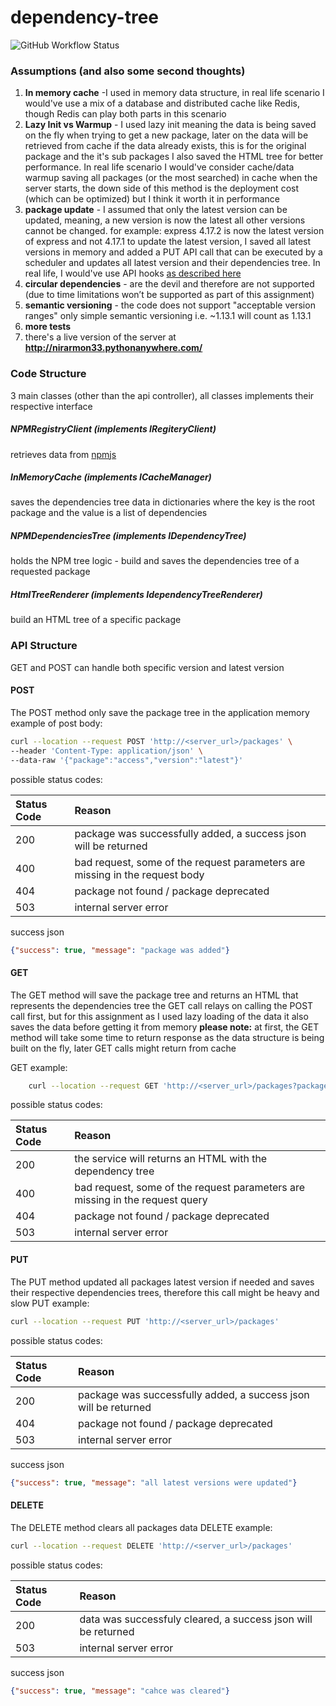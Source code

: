 # dependency-tree
<img alt="GitHub Workflow Status" src="https://img.shields.io/github/workflow/status/nirarmon/dependency-tree/Python%20application?style=plastic">

### Assumptions (and also some second thoughts)
1. **In memory cache** -I used in memory data structure, in real life scenario I would've use a mix of a database and distributed cache like Redis, though Redis can play both parts in this scenario
2. **Lazy Init vs Warmup** - I used lazy init meaning the data is being saved on the fly when trying to get a new package, later on the data will be retrieved from cache if the data already exists, this is for the original package and the it's sub packages
I also saved the HTML tree for better performance. 
In real life scenario I would've consider cache/data warmup saving all packages (or the most searched) in cache when the server starts, the down side of this method is the deployment cost (which can be optimized) but I think it worth it in performance
3. **package update** - I assumed that only the latest version can be updated, meaning, a new version is now the latest all other versions cannot be changed. 
for example: express 4.17.2 is now the latest version of express and not 4.17.1
to update the latest version, I saved all latest versions in memory and added a PUT API call that can be executed by a scheduler and updates all latest version and their dependencies tree.
In real life, I would've use API hooks [as described here  ](https://github.com/npm/registry/blob/master/docs/hooks/creating-and-managing-hooks.md "as described here  ") 
4. **circular dependencies** - are the devil and therefore are not supported (due to time limitations won’t be supported as part of this assignment)
5. **semantic versioning** - the code does not support "acceptable version ranges" only simple semantic versioning i.e. ~1.13.1 will count as 1.13.1
6. **more tests**
7. there's a live version of the server at **http://nirarmon33.pythonanywhere.com/**

### Code Structure
3 main classes (other than the api controller), all classes implements their respective interface 
##### NPMRegistryClient (implements IRegiteryClient)
retrieves data from [npmjs](https://registry.npmjs.org/ "npmjs")
##### InMemoryCache (implements ICacheManager)
saves the dependencies tree data in dictionaries where the key is the root package and the value is a list of dependencies
##### NPMDependenciesTree (implements IDependencyTree)
holds the NPM tree logic - build and saves the dependencies tree of a requested package
##### HtmlTreeRenderer (implements IdependencyTreeRenderer)
build an HTML tree of a specific package
### API Structure
GET and POST can handle both specific version and latest version
#### POST
The POST method only save the package tree in the application memory
example of post body:
```bash
curl --location --request POST 'http://<server_url>/packages' \
--header 'Content-Type: application/json' \
--data-raw '{"package":"access","version":"latest"}'
```

possible status codes:

|  Status Code | Reason  |
| :------------ | :------------ |
| 200 | package was successfully added, a success json will be returned |
| 400  | bad request, some of the request parameters are missing in the request body  |
| 404  | package not found / package deprecated  |
| 503  | internal server error |

success json
```json
{"success": true, "message": "package was added"}
```

#### GET
The GET method will save the package tree and returns an HTML that represents the dependencies tree
the GET call relays on calling the POST call first, but for this assignment as I used lazy loading of the data it also saves the data before getting it from memory
**please note:** at first, the GET method will take some time to return response as the data structure is being built on the fly, later GET calls might return from cache

GET example:
```bash
    curl --location --request GET 'http://<server_url>/packages?package=access&version=1.0.1'
```
possible status codes:

|  Status Code | Reason  |
| :------------ | :------------ |
| 200| the service will returns an HTML with the dependency tree|
| 400  | bad request, some of the request parameters are missing in the request query  |
| 404  | package not found / package deprecated  |
| 503  | internal server error |

#### PUT
The PUT method updated all packages latest version if needed and saves their respective dependencies trees, therefore this call might be heavy and slow
PUT example:
```bash
curl --location --request PUT 'http://<server_url>/packages'
```
possible status codes:

|  Status Code | Reason  |
| :------------ | :------------ |
| 200 | package was successfully added, a success json will be returned  |
| 404  | package not found / package deprecated  |
| 503  | internal server error |

success json
```json
{"success": true, "message": "all latest versions were updated"}
```
#### DELETE
The DELETE method clears all packages data
DELETE example:
```bash
curl --location --request DELETE 'http://<server_url>/packages'
```
possible status codes:

|  Status Code | Reason  |
| :------------ | :------------ |
| 200 | data was successfuly cleared, a success json will be returned  |
| 503  | internal server error |


success json
```json
{"success": true, "message": "cahce was cleared"}
```
